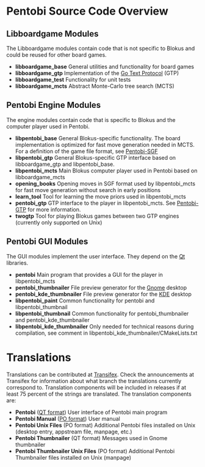 Pentobi Source Code Overview
============================

Libboardgame Modules
--------------------

The Libboardgame modules contain code that is not specific to Blokus and
could be reused for other board games.

* __libboardgame_base__
  General utilities and functionality for board games
* __libboardgame_gtp__
  Implementation of the [Go Text Protocol](https://en.wikipedia.org/wiki/Go_Text_Protocol) (GTP)
* __libboardgame_test__
  Functionality for unit tests
* __libboardgame_mcts__
  Abstract Monte-Carlo tree search (MCTS)

Pentobi Engine Modules
----------------------

The engine modules contain code that is specific to Blokus and the
computer player used in Pentobi.

* __libpentobi_base__
  General Blokus-specific functionality. The board implementation is
  optimized for fast move generation needed in MCTS. For a definition
  of the game file format, see [Pentobi-SGF](libpentobi_base/Pentobi-SGF.md)
* __libpentobi_gtp__
  General Blokus-specific GTP interface based on libboardgame_gtp and
  libpentobi_base.
* __libpentobi_mcts__
  Main Blokus computer player used in Pentobi based on libboardgame_mcts
* __opening_books__
  Opening moves in SGF format used by libpentobi_mcts for fast move
  generation without search in early positions
* __learn_tool__
  Tool for learning the move priors used in libpentobi_mcts
* __pentobi_gtp__
  GTP interface to the player in libpentobi_mcts.
  See [Pentobi-GTP](pentobi_gtp/Pentobi-GTP.md) for more information.
* __twogtp__
  Tool for playing Blokus games between two GTP engines (currently only
  supported on Unix)

Pentobi GUI Modules
-------------------

The GUI modules implement the user interface. They depend on the
[Qt](https://www.qt.io/) libraries.

* __pentobi__
  Main program that provides a GUI for the player in libpentobi_mcts
* __pentobi_thumbnailer__
  File preview generator for the [Gnome](http://www.gnome.org) desktop
* __pentobi_kde_thumbnailer__
  File preview generator for the [KDE](http://www.kde.org) desktop
* __libpentobi_paint__
  Common functionality for pentobi and libpentobi_thumbnail
* __libpentobi_thumbnail__
  Common functionality for pentobi_thumbnailer and
  pentobi_kde_thumbnailer
* __libpentobi_kde_thumbnailer__
  Only needed for technical reasons during compilation, see comment in
  libpentobi_kde_thumbnailer/CMakeLists.txt

Translations
============

Translations can be contributed at [Transifex](https://www.transifex.com/markus-enzenberger/pentobi/).
Check the announcements at Transifex for information about what branch
the translations currently correspond to. Translation components will
be included in releases if at least 75 percent of the strings are
translated. The translation components are:

* __Pentobi__ ([QT format](https://doc.qt.io/qt-5/linguist-ts-file-format.html))
  User interface of Pentobi main program
* __Pentobi Manual__ ([PO format](https://www.gnu.org/software/gettext/manual/html_node/PO-Files.html))
  User manual
* __Pentobi Unix Files__ (PO format)
  Additional Pentobi files installed on Unix (desktop entry, appstream
  file, manpage, etc.)
* __Pentobi Thumbnailer__ (QT format)
  Messages used in Gnome thumbnailer
* __Pentobi Thumbnailer Unix Files__ (PO format)
  Additional Pentobi Thumbnailer files installed on Unix (manpage)
